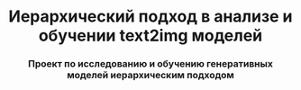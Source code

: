 <h1 align="center">Иерархический подход в анализе и обучении text2img моделей</a> 
<h3 align="center">Проект по исследованию и обучению генеративных моделей иерархическим подходом</h3>
  

